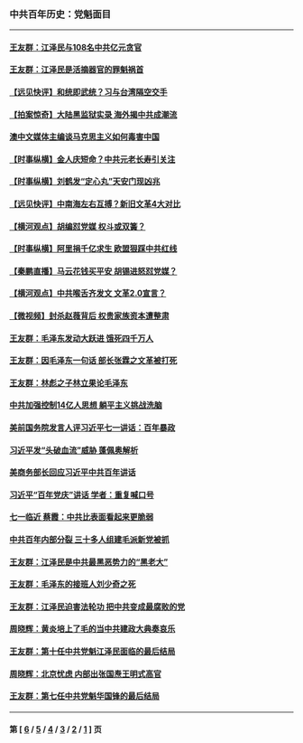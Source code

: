 ### 中共百年历史：党魁面目
---
#### [王友群：江泽民与108名中共亿元贪官](../../pages/nf1176107/n13352358.md?11140430) 
#### [王友群：江泽民是活摘器官的罪魁祸首](../../pages/nf1176107/n13336903.md?11140430) 
#### [【远见快评】和统即武统？习与台湾隔空交手](../../pages/nf1176107/n13297739.md?11140430) 
#### [【拍案惊奇】大陆黑监狱实录 海外揭中共成潮流](../../pages/nf1176107/n13288853.md?11140430) 
#### [澳中文媒体主编谈马克思主义如何毒害中国](../../pages/nf1176107/n13257387.md?11140430) 
#### [【时事纵横】金人庆短命？中共元老长寿引关注](../../pages/nf1176107/n13217934.md?11140430) 
#### [【时事纵横】刘鹤发“定心丸”天安门现凶兆](../../pages/nf1176107/n13215416.md?11140430) 
#### [【远见快评】中南海左右互搏？新旧文革4大对比](../../pages/nf1176107/n13214745.md?11140430) 
#### [【横河观点】胡编怼党媒 权斗或双簧？](../../pages/nf1176107/n13210864.md?11140430) 
#### [【时事纵横】阿里捐千亿求生 欧盟狠踩中共红线](../../pages/nf1176107/n13206431.md?11140430) 
#### [【秦鹏直播】马云花钱买平安 胡锡进怒怼党媒？](../../pages/nf1176107/n13206392.md?11140430) 
#### [【横河观点】中共喉舌齐发文 文革2.0宣言？](../../pages/nf1176107/n13201248.md?11140430) 
#### [【微视频】封杀赵薇背后 权贵家族资本遭整肃](../../pages/nf1176107/n13197798.md?11140430) 
#### [王友群：毛泽东发动大跃进 饿死四千万人](../../pages/nf1176107/n13177158.md?11140430) 
#### [王友群：因毛泽东一句话 部长张霖之文革被打死](../../pages/nf1176107/n13161711.md?11140430) 
#### [王友群：林彪之子林立果论毛泽东](../../pages/nf1176107/n13128622.md?11140430) 
#### [中共加强控制14亿人思想 躺平主义挑战洗脑](../../pages/nf1176107/n13094299.md?11140430) 
#### [美前国务院发言人评习近平七一讲话：百年暴政](../../pages/nf1176107/n13066986.md?11140430) 
#### [习近平发“头破血流”威胁 蓬佩奥解析](../../pages/nf1176107/n13063604.md?11140430) 
#### [美商务部长回应习近平中共百年讲话](../../pages/nf1176107/n13062903.md?11140430) 
#### [习近平“百年党庆”讲话 学者：重复喊口号](../../pages/nf1176107/n13061411.md?11140430) 
#### [七一临近 蔡霞：中共比表面看起来更脆弱](../../pages/nf1176107/n13056418.md?11140430) 
#### [中共百年内部分裂 三十多人组建毛派新党被抓](../../pages/nf1176107/n13044023.md?11140430) 
#### [王友群：江泽民是中共最黑恶势力的“黑老大”](../../pages/nf1176107/n13022180.md?11140430) 
#### [王友群：毛泽东的接班人刘少奇之死](../../pages/nf1176107/n12991772.md?11140430) 
#### [王友群：江泽民迫害法轮功 把中共变成最腐败的党](../../pages/nf1176107/n12947347.md?11140430) 
#### [周晓辉：黄炎培上了毛的当中共建政大典奏哀乐](../../pages/nf1176107/n12942780.md?11140430) 
#### [王友群：第十任中共党魁江泽民面临的最后结局](../../pages/nf1176107/n12933748.md?11140430) 
#### [周晓辉：北京忧虑 内部出张国焘王明式高官](../../pages/nf1176107/n12931709.md?11140430) 
#### [王友群：第七任中共党魁华国锋的最后结局](../../pages/nf1176107/n12918457.md?11140430) 

---
#### 第 [ [6](./6.md?11140430) / [5](./5.md?11140430) / [4](./4.md?11140430) / [3](./3.md?11140430) / [2](./2.md?11140430) / [1](./1.md?11140430) ] 页
